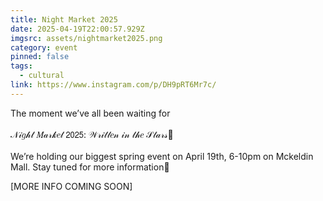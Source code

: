 ```yaml
---
title: Night Market 2025
date: 2025-04-19T22:00:57.929Z
imgsrc: assets/nightmarket2025.png
category: event
pinned: false
tags:
  - cultural
link: https://www.instagram.com/p/DH9pRT6Mr7c/
---
```

The moment we’ve all been waiting for\
\
𝒩𝒾𝑔𝒽𝓉 𝑀𝒶𝓇𝓀𝑒𝓉 𝟤𝟢𝟤𝟧: 𝒲𝓇𝒾𝓉𝓉𝑒𝓃 𝒾𝓃 𝓉𝒽𝑒 𝒮𝓉𝒶𝓇𝓈💫\
\
We’re holding our biggest spring event on April 19th, 6-10pm on Mckeldin Mall. Stay tuned for more information🌟



\[﻿MORE INFO COMING SOON]